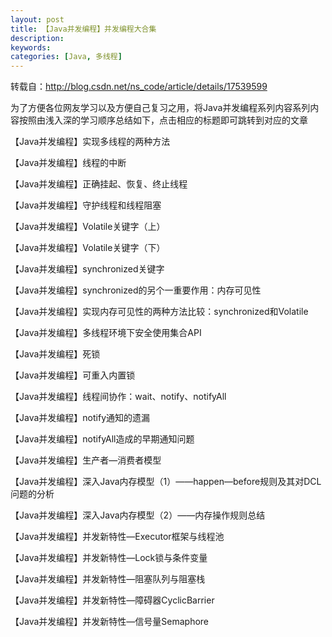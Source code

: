 ```yaml
---
layout: post
title: 【Java并发编程】并发编程大合集
description: 
keywords: 
categories: [Java, 多线程]
---
```

转载自：<http://blog.csdn.net/ns_code/article/details/17539599>
 
为了方便各位网友学习以及方便自己复习之用，将Java并发编程系列内容系列内容按照由浅入深的学习顺序总结如下，点击相应的标题即可跳转到对应的文章


   【Java并发编程】实现多线程的两种方法

   【Java并发编程】线程的中断

   【Java并发编程】正确挂起、恢复、终止线程

   【Java并发编程】守护线程和线程阻塞

   【Java并发编程】Volatile关键字（上）

   【Java并发编程】Volatile关键字（下）

   【Java并发编程】synchronized关键字

   【Java并发编程】synchronized的另个一重要作用：内存可见性

   【Java并发编程】实现内存可见性的两种方法比较：synchronized和Volatile

   【Java并发编程】多线程环境下安全使用集合API

   【Java并发编程】死锁

   【Java并发编程】可重入内置锁

   【Java并发编程】线程间协作：wait、notify、notifyAll

   【Java并发编程】notify通知的遗漏

   【Java并发编程】notifyAll造成的早期通知问题

   【Java并发编程】生产者—消费者模型

   【Java并发编程】深入Java内存模型（1）——happen—before规则及其对DCL问题的分析

   【Java并发编程】深入Java内存模型（2）——内存操作规则总结

   【Java并发编程】并发新特性—Executor框架与线程池

   【Java并发编程】并发新特性—Lock锁与条件变量

   【Java并发编程】并发新特性—阻塞队列与阻塞栈

   【Java并发编程】并发新特性—障碍器CyclicBarrier

   【Java并发编程】并发新特性—信号量Semaphore